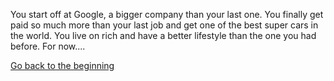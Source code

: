 You start off at Google, a bigger company than your last one. You finally get paid so much more than your last job and get one of the best super cars in the world. You live on rich and have a better lifestyle than the one you had before. For now....

[Go back to the beginning](car-destiny.md)